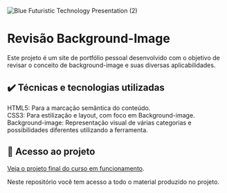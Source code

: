 


![Blue Futuristic Technology Presentation (2)](https://github.com/lshv04/backgroundimage/assets/169161949/772bd9d9-2973-41fd-9669-08e4225302e8)


# Revisão Background-Image

Este projeto é um site de portfólio pessoal desenvolvido com o objetivo de revisar o conceito de background-image e suas diversas aplicabilidades.    

## ✔️ Técnicas e tecnologias utilizadas
HTML5: Para a marcação semântica do conteúdo.  
CSS3: Para estilização e layout, com foco em Background-image.  
Background-image: Representação visual de várias categorias e possibilidades diferentes utilizando a ferramenta.  

## 📁 Acesso ao projeto  

[Veja o projeto final do curso em funcionamento](https://lshv04.github.io/backgroundimage/).

Neste repositório você tem acesso a todo o material produzido no projeto.


